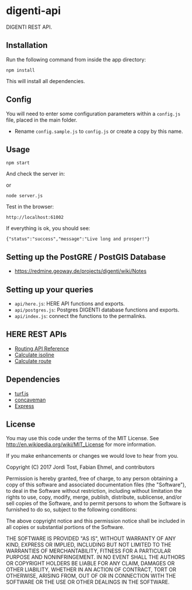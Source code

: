 # digenti-api

DIGENTI REST API.


## Installation

Run the following command from inside the app directory:

```
npm install
```

This will install all dependencies.

## Config

You will need to enter some configuration parameters within a `config.js` file, placed in the main folder.

- Rename `config.sample.js` to `config.js` or create a copy by this name.


## Usage

```
npm start
```

And check the server in:

or

```
node server.js
```

Test in the browser:

```
http://localhost:61002
```

If everything is ok, you should see:

```
{"status":"success","message":"Live long and prosper!"}
```

## Setting up the PostGRE / PostGIS Database

- https://redmine.geoway.de/projects/digenti/wiki/Notes

## Setting up your queries

- `api/here.js`: HERE API functions and exports.
- `api/postgres.js`: Postgres DIGENTI database functions and exports.
- `api/index.js`: connect the functions to the permalinks.

## HERE REST APIs

- [Routing API Reference](https://developer.here.com/rest-apis/documentation/routing/topics/api-reference.html)
- [Calculate isoline](https://developer.here.com/rest-apis/documentation/routing/topics/resource-calculate-isoline.html)
- [Calculate route](https://developer.here.com/rest-apis/documentation/routing/topics/resource-calculate-route.html)

## Dependencies

- [turf.js](https://github.com/Turfjs/turf)
- [concaveman](https://github.com/mapbox/concaveman)
- [Express](http://expressjs.com/)

## License

You may use this code under the terms of the MIT License. See http://en.wikipedia.org/wiki/MIT_License for more information.

If you make enhancements or changes we would love to hear from you.

Copyright (C) 2017 Jordi Tost, Fabian Ehmel, and contributors

Permission is hereby granted, free of charge, to any person obtaining a copy of this software and associated documentation files (the "Software"), to deal in the Software without restriction, including without limitation the rights to use, copy, modify, merge, publish, distribute, sublicense, and/or sell copies of the Software, and to permit persons to whom the Software is furnished to do so, subject to the following conditions:

The above copyright notice and this permission notice shall be included in all copies or substantial portions of the Software.

THE SOFTWARE IS PROVIDED "AS IS", WITHOUT WARRANTY OF ANY KIND, EXPRESS OR IMPLIED, INCLUDING BUT NOT LIMITED TO THE WARRANTIES OF MERCHANTABILITY, FITNESS FOR A PARTICULAR PURPOSE AND NONINFRINGEMENT. IN NO EVENT SHALL THE AUTHORS OR COPYRIGHT HOLDERS BE LIABLE FOR ANY CLAIM, DAMAGES OR OTHER LIABILITY, WHETHER IN AN ACTION OF CONTRACT, TORT OR OTHERWISE, ARISING FROM, OUT OF OR IN CONNECTION WITH THE SOFTWARE OR THE USE OR OTHER DEALINGS IN THE SOFTWARE.

